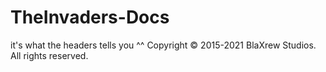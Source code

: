 # TheInvaders-Docs
it's what the headers tells you ^^
Copyright © 2015-2021 BlaXrew Studios. All rights reserved.
